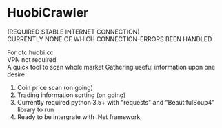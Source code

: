 # HuobiCrawler  

(REQUIRED STABLE INTERNET CONNECTION)  
CURRENTLY NONE OF WHICH CONNECTION-ERRORS BEEN HANDLED  

For otc.huobi.cc  
VPN not required  
A quick tool to scan whole market
Gathering useful information upon one desire 

1. Coin price scan (on going)  
1. Trading information sorting (on going)  
3. Currently required python 3.5+ with "requests" and "BeautifulSoup4" library to run  
4. Ready to be intergrate with .Net framework  

